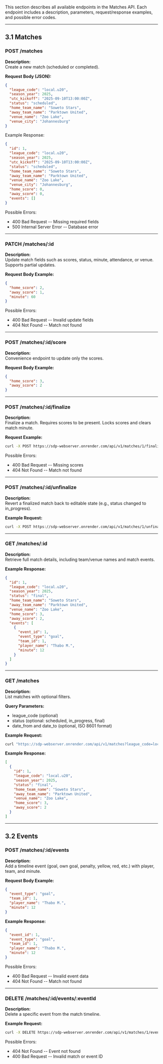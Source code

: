 This section describes all available endpoints in the Matches API.
Each endpoint includes a description, parameters, request/response
examples, and possible error codes.

---

## 3.1 Matches

### POST /matches

**Description:**\
Create a new match (scheduled or completed).

**Request Body (JSON):**

```json
{
  "league_code": "local.u20",
  "season_year": 2025,
  "utc_kickoff": "2025-09-10T13:00:00Z",
  "status": "scheduled",
  "home_team_name": "Soweto Stars",
  "away_team_name": "Parktown United",
  "venue_name": "Zoo Lake",
  "venue_city": "Johannesburg"
}
```

Example Response:

```json
{
  "id": 1,
  "league_code": "local.u20",
  "season_year": 2025,
  "utc_kickoff": "2025-09-10T13:00:00Z",
  "status": "scheduled",
  "home_team_name": "Soweto Stars",
  "away_team_name": "Parktown United",
  "venue_name": "Zoo Lake",
  "venue_city": "Johannesburg",
  "home_score": 0,
  "away_score": 0,
  "events": []
}
```

Possible Errors:

- 400 Bad Request -- Missing required fields
- 500 Internal Server Error -- Database error

---

### PATCH /matches/:id

**Description:**\
Update match fields such as scores, status, minute, attendance, or
venue. Supports partial updates.

**Request Body Example:**

```json
{
  "home_score": 2,
  "away_score": 1,
  "minute": 60
}
```

Possible Errors:

- 400 Bad Request -- Invalid update fields
- 404 Not Found -- Match not found

---

### POST /matches/:id/score

**Description:**\
Convenience endpoint to update only the scores.

**Request Body Example:**

```json
{
  "home_score": 3,
  "away_score": 2
}
```

---

### POST /matches/:id/finalize

**Description:**\
Finalize a match. Requires scores to be present. Locks scores and clears
match minute.

**Request Example:**

```bash
curl -X POST https://sdp-webserver.onrender.com/api/v1/matches/1/finalize -H "Content-Type: application/json" -d '{}'
```

Possible Errors:

- 400 Bad Request -- Missing scores
- 404 Not Found -- Match not found

---

### POST /matches/:id/unfinalize

**Description:**\
Revert a finalized match back to editable state (e.g., status changed to
in_progress).

**Example Request:**

```bash
curl -X POST https://sdp-webserver.onrender.com/api/v1/matches/1/unfinalize -H "Content-Type: application/json" -d '{}'
```

---

### GET /matches/:id

**Description:**\
Retrieve full match details, including team/venue names and match
events.

**Example Response:**

```json
{
  "id": 1,
  "league_code": "local.u20",
  "season_year": 2025,
  "status": "final",
  "home_team_name": "Soweto Stars",
  "away_team_name": "Parktown United",
  "venue_name": "Zoo Lake",
  "home_score": 3,
  "away_score": 2,
  "events": [
    {
      "event_id": 1,
      "event_type": "goal",
      "team_id": 1,
      "player_name": "Thabo M.",
      "minute": 12
    }
  ]
}
```

---

### GET /matches

**Description:**\
List matches with optional filters.

**Query Parameters:**

- league_code (optional)
- status (optional: scheduled, in_progress, final)
- date_from and date_to (optional, ISO 8601 format)

**Example Request:**

```bash
curl "https://sdp-webserver.onrender.com/api/v1/matches?league_code=local.u20&status=final"
```

**Example Response:**

```json
[
  {
    "id": 1,
    "league_code": "local.u20",
    "season_year": 2025,
    "status": "final",
    "home_team_name": "Soweto Stars",
    "away_team_name": "Parktown United",
    "venue_name": "Zoo Lake",
    "home_score": 3,
    "away_score": 2
  }
]
```

---

## 3.2 Events

### POST /matches/:id/events

**Description:**\
Add a timeline event (goal, own goal, penalty, yellow, red, etc.) with
player, team, and minute.

**Request Body Example:**

```json
{
  "event_type": "goal",
  "team_id": 1,
  "player_name": "Thabo M.",
  "minute": 12
}
```

**Example Response:**

```json
{
  "event_id": 1,
  "event_type": "goal",
  "team_id": 1,
  "player_name": "Thabo M.",
  "minute": 12
}
```

Possible Errors:

- 400 Bad Request -- Invalid event data
- 404 Not Found -- Match not found

---

### DELETE /matches/:id/events/:eventId

**Description:**\
Delete a specific event from the match timeline.

**Example Request:**

```bash
curl -X DELETE https://sdp-webserver.onrender.com/api/v1/matches/1/events/1
```

Possible Errors:

- 404 Not Found -- Event not found
- 400 Bad Request -- Invalid match or event ID
